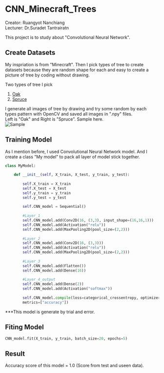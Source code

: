 # CNN_Minecraft_Trees
Creator: Ruangyot Nanchiang  
Lecturer: Dr.Suradet Tantrairatn  

This project is to study about "Convolutional Neural Network".  

## Create Datasets
My inspriation is from "Minecraft". Then I pick types of tree to create datasets because they are random shape for each and easy to create a picture of tree by coding without drawing.  

Two types of tree I pick
1. [Oak](https://minecraft.fandom.com/wiki/Oak)  
2. [Spruce](https://minecraft.fandom.com/wiki/Spruce)  

I generate all images of tree by drawing and try some random by each types pattern with OpenCV and saved all images in ".npy" files.  
Left is "Oak" and Right is "Spruce". Sample here.  
![Sample](https://github.com/Rayato159/Minecraft_Tree/blob/main/sample.png)  

## Training Model
As I mention before, I used Convolutional Neural Network model. 
And I create a class "My model" to pack all layer of model stick together.  

```python
class MyModel:
    
    def __init__(self, X_train, X_test, y_train, y_test):
        
        self.X_train = X_train
        self.X_test = X_test 
        self.y_train = y_train
        self.y_test = y_test
        
        self.CNN_model = Sequential()
        
        #Layer_1
        self.CNN_model.add(Conv2D(16, (3,3), input_shape=(16,16,1)))
        self.CNN_model.add(Activation("relu"))
        self.CNN_model.add(MaxPooling2D(pool_size=(2,2)))
        
        #Layer_2
        self.CNN_model.add(Conv2D(16, (3,3)))
        self.CNN_model.add(Activation("relu"))
        self.CNN_model.add(MaxPooling2D(pool_size=(2,2)))
        
        #Layer_3
        self.CNN_model.add(Flatten())
        self.CNN_model.add(Dense(16))
        
        #Layer_4_output
        self.CNN_model.add(Dense(2))
        self.CNN_model.add(Activation("softmax"))
        
        self.CNN_model.compile(loss=categorical_crossentropy, optimizer=Adam(),
        metrics=["accuracy"])
```
***This model is generate by trial and error.
## Fiting Model  
```python
CNN_model.fit(X_train, y_train, batch_size=20, epochs=5)
```
## Result
Accuracy score of this model = 1.0 (Score from test and useen data).

